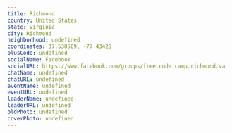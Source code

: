 ```yaml
---
title: Richmond
country: United States
state: Virginia
city: Richmond
neighborhood: undefined
coordinates: 37.538509, -77.43428
plusCode: undefined
socialName: Facebook
socialURL: https://www.facebook.com/groups/free.code.camp.richmond.va
chatName: undefined
chatURL: undefined
eventName: undefined
eventURL: undefined
leaderName: undefined
leaderURL: undefined
oldPhoto: undefined
coverPhoto: undefined
---
```

